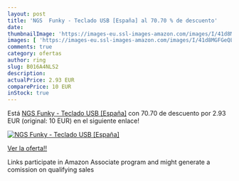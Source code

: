 ```yaml
---
layout: post
title: 'NGS  Funky - Teclado USB [España] al 70.70 % de descuento'
date: 
thumbnailImage: 'https://images-eu.ssl-images-amazon.com/images/I/41d8MGFGeQL._SL200_.jpg'
images: [ 'https://images-eu.ssl-images-amazon.com/images/I/41d8MGFGeQL._SL200_.jpg' ]
comments: true
category: ofertas
author: ring
slug: B016A4NLS2
description:
actualPrice: 2.93 EUR
comparePrice: 10 EUR
inStock: true
---
```


Está [NGS  Funky - Teclado USB [España]](https://www.amazon.es/dp/B016A4NLS2/?tag=tolees-21) con 70.70 de descuento por 2.93 EUR (original: 10 EUR) en el siguiente enlace!

[![NGS  Funky - Teclado USB [España]](https://images-eu.ssl-images-amazon.com/images/I/41d8MGFGeQL._SL200_.jpg)](https://www.amazon.es/dp/B016A4NLS2/?tag=tolees-21)

[Ver la oferta!!](https://www.amazon.es/dp/B016A4NLS2/?tag=tolees-21)

Links participate in Amazon Associate program and might generate a comission on qualifying sales


